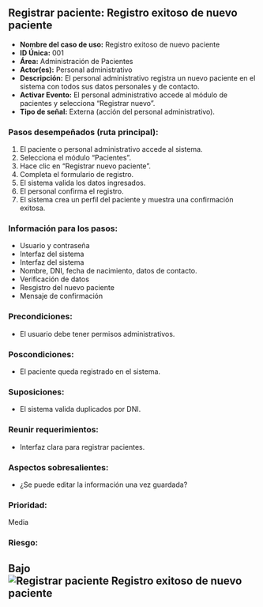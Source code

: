 ## Registrar paciente: Registro exitoso de nuevo paciente

- **Nombre del caso de uso:** Registro exitoso de nuevo paciente  
- **ID Única:** 001  
- **Área:** Administración de Pacientes  
- **Actor(es):** Personal administrativo  
- **Descripción:** El personal administrativo registra un nuevo paciente en el sistema con todos sus datos personales y de contacto.  
- **Activar Evento:** El personal administrativo accede al módulo de pacientes y selecciona “Registrar nuevo”.  
- **Tipo de señal:** Externa (acción del personal administrativo).  

### Pasos desempeñados (ruta principal):
1. El paciente o personal administrativo accede al sistema.  
2. Selecciona el módulo “Pacientes”.  
3. Hace clic en “Registrar nuevo paciente”.  
4. Completa el formulario de registro.  
5. El sistema valida los datos ingresados.  
6. El personal confirma el registro.  
7. El sistema crea un perfil del paciente y muestra una confirmación exitosa.

### Información para los pasos:
- Usuario y contraseña
- Interfaz del sistema
- Interfaz del sistema
- Nombre, DNI, fecha de nacimiento, datos de contacto.
- Verificación de datos
- Resgistro del nuevo paciente
- Mensaje de confirmación

### Precondiciones:
- El usuario debe tener permisos administrativos.  

### Poscondiciones:
- El paciente queda registrado en el sistema. 

### Suposiciones: 
- El sistema valida duplicados por DNI.  

### Reunir requerimientos:
- Interfaz clara para registrar pacientes.  

### Aspectos sobresalientes:
- ¿Se puede editar la información una vez guardada?

### Prioridad:
Media  

### Riesgo:
Bajo
![Registrar paciente Registro exitoso de nuevo paciente](https://github.com/user-attachments/assets/a28ec5a1-1143-459a-96ed-dccbdd53057d)
---
